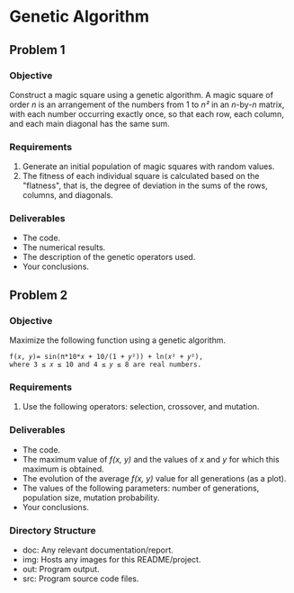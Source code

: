# Genetic Algorithm

## Problem 1

### Objective
Construct a magic square using a genetic algorithm. A magic square of order _n_ is an arrangement of the numbers from 1 to _n²_ in an _n_-by-_n_ matrix, with each number occurring exactly once, so that each row, each column, and each main diagonal has the same sum.

### Requirements
 1. Generate an initial population of magic squares with random values. 
 2. The fitness of each individual square is calculated based on the "flatness", that is, the degree of deviation in the sums of the rows, columns, and diagonals.

### Deliverables
- The code.
- The numerical results.
- The description of the genetic operators used.
- Your conclusions.

## Problem 2

### Objective
Maximize the following function using a genetic algorithm.

    f(𝑥, 𝑦)= sin⁡(π*10*𝑥 + 10/(1 + 𝑦²)) + ln⁡(𝑥² + 𝑦²), 
    where 3 ≤ 𝑥 ≤ 10 and 4 ≤ 𝑦 ≤ 8 are real numbers.

### Requirements
1. Use the following operators: selection, crossover, and mutation.

### Deliverables
- The code.
- The maximum value of _f(x, y)_ and the values of _x_ and _y_ for which this maximum is obtained.
- The evolution of the average _f(x, y)_ value for all generations (as a plot).
- The values of the following parameters: number of generations, population size, mutation probability.
- Your conclusions.

### Directory Structure
- doc: Any relevant documentation/report.
- img: Hosts any images for this README/project.
- out: Program output.
- src: Program source code files.